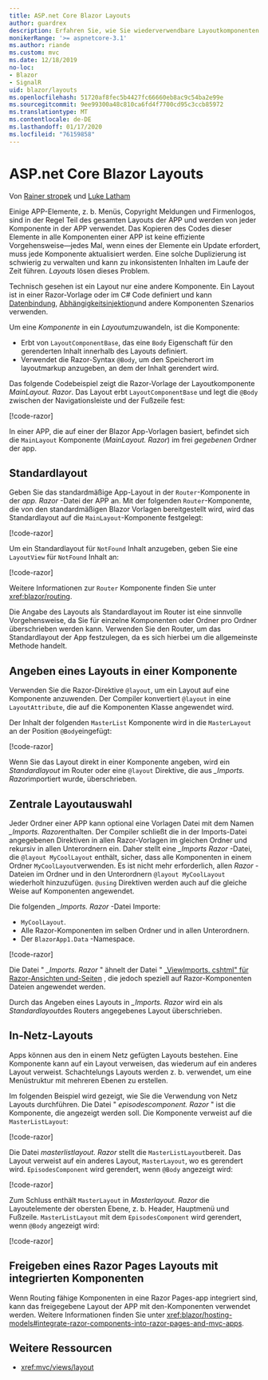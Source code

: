 ```yaml
---
title: ASP.net Core Blazor Layouts
author: guardrex
description: Erfahren Sie, wie Sie wiederverwendbare Layoutkomponenten für Blazor Apps erstellen.
monikerRange: '>= aspnetcore-3.1'
ms.author: riande
ms.custom: mvc
ms.date: 12/18/2019
no-loc:
- Blazor
- SignalR
uid: blazor/layouts
ms.openlocfilehash: 51720af8fec5b4427fc66660eb8ac9c54ba2e99e
ms.sourcegitcommit: 9ee99300a48c810ca6fd4f7700cd95c3ccb85972
ms.translationtype: MT
ms.contentlocale: de-DE
ms.lasthandoff: 01/17/2020
ms.locfileid: "76159858"
---
```

# <a name="aspnet-core-opno-locblazor-layouts"></a>ASP.net Core Blazor Layouts

Von [Rainer stropek](https://www.timecockpit.com) und [Luke Latham](https://github.com/guardrex)

Einige APP-Elemente, z. b. Menüs, Copyright Meldungen und Firmenlogos, sind in der Regel Teil des gesamten Layouts der APP und werden von jeder Komponente in der APP verwendet. Das Kopieren des Codes dieser Elemente in alle Komponenten einer APP ist keine effiziente Vorgehensweise&mdash;jedes Mal, wenn eines der Elemente ein Update erfordert, muss jede Komponente aktualisiert werden. Eine solche Duplizierung ist schwierig zu verwalten und kann zu inkonsistenten Inhalten im Laufe der Zeit führen. *Layouts* lösen dieses Problem.

Technisch gesehen ist ein Layout nur eine andere Komponente. Ein Layout ist in einer Razor-Vorlage oder im C# Code definiert und kann [Datenbindung](xref:blazor/components#data-binding), [Abhängigkeitsinjektion](xref:blazor/dependency-injection)und andere Komponenten Szenarios verwenden.

Um eine *Komponente* in ein *Layout*umzuwandeln, ist die Komponente:

* Erbt von `LayoutComponentBase`, das eine `Body` Eigenschaft für den gerenderten Inhalt innerhalb des Layouts definiert.
* Verwendet die Razor-Syntax `@Body`, um den Speicherort im layoutmarkup anzugeben, an dem der Inhalt gerendert wird.

Das folgende Codebeispiel zeigt die Razor-Vorlage der Layoutkomponente *MainLayout. Razor*. Das Layout erbt `LayoutComponentBase` und legt die `@Body` zwischen der Navigationsleiste und der Fußzeile fest:

[!code-razor[](layouts/sample_snapshot/3.x/MainLayout.razor?highlight=1,13)]

In einer APP, die auf einer der Blazor App-Vorlagen basiert, befindet sich die `MainLayout` Komponente (*MainLayout. Razor*) im frei *gegebenen* Ordner der app.

## <a name="default-layout"></a>Standardlayout

Geben Sie das standardmäßige App-Layout in der `Router`-Komponente in der *app. Razor* -Datei der APP an. Mit der folgenden `Router`-Komponente, die von den standardmäßigen Blazor Vorlagen bereitgestellt wird, wird das Standardlayout auf die `MainLayout`-Komponente festgelegt:

[!code-razor[](layouts/sample_snapshot/3.x/App1.razor?highlight=3)]

Um ein Standardlayout für `NotFound` Inhalt anzugeben, geben Sie eine `LayoutView` für `NotFound` Inhalt an:

[!code-razor[](layouts/sample_snapshot/3.x/App2.razor?highlight=6-9)]

Weitere Informationen zur `Router` Komponente finden Sie unter <xref:blazor/routing>.

Die Angabe des Layouts als Standardlayout im Router ist eine sinnvolle Vorgehensweise, da Sie für einzelne Komponenten oder Ordner pro Ordner überschrieben werden kann. Verwenden Sie den Router, um das Standardlayout der App festzulegen, da es sich hierbei um die allgemeinste Methode handelt.

## <a name="specify-a-layout-in-a-component"></a>Angeben eines Layouts in einer Komponente

Verwenden Sie die Razor-Direktive `@layout`, um ein Layout auf eine Komponente anzuwenden. Der Compiler konvertiert `@layout` in eine `LayoutAttribute`, die auf die Komponenten Klasse angewendet wird.

Der Inhalt der folgenden `MasterList` Komponente wird in die `MasterLayout` an der Position `@Body`eingefügt:

[!code-razor[](layouts/sample_snapshot/3.x/MasterList.razor?highlight=1)]

Wenn Sie das Layout direkt in einer Komponente angeben, wird ein *Standardlayout* im Router oder eine `@layout` Direktive, die aus *_Imports. Razor*importiert wurde, überschrieben.

## <a name="centralized-layout-selection"></a>Zentrale Layoutauswahl

Jeder Ordner einer APP kann optional eine Vorlagen Datei mit dem Namen *_Imports. Razor*enthalten. Der Compiler schließt die in der Imports-Datei angegebenen Direktiven in allen Razor-Vorlagen im gleichen Ordner und rekursiv in allen Unterordnern ein. Daher stellt eine *_Imports Razor* -Datei, die `@layout MyCoolLayout` enthält, sicher, dass alle Komponenten in einem Ordner `MyCoolLayout`verwenden. Es ist nicht mehr erforderlich, allen *Razor* -Dateien im Ordner und in den Unterordnern `@layout MyCoolLayout` wiederholt hinzuzufügen. `@using` Direktiven werden auch auf die gleiche Weise auf Komponenten angewendet.

Die folgenden *_Imports. Razor* -Datei Importe:

* `MyCoolLayout`.
* Alle Razor-Komponenten im selben Ordner und in allen Unterordnern.
* Der `BlazorApp1.Data` -Namespace.
 
[!code-razor[](layouts/sample_snapshot/3.x/_Imports.razor)]

Die Datei " *_Imports. Razor* " ähnelt der Datei " [_ViewImports. cshtml" für Razor-Ansichten und-Seiten](xref:mvc/views/layout#importing-shared-directives) , die jedoch speziell auf Razor-Komponenten Dateien angewendet werden.

Durch das Angeben eines Layouts in *_Imports. Razor* wird ein als *Standardlayout*des Routers angegebenes Layout überschrieben.

## <a name="nested-layouts"></a>In-Netz-Layouts

Apps können aus den in einem Netz gefügten Layouts bestehen. Eine Komponente kann auf ein Layout verweisen, das wiederum auf ein anderes Layout verweist. Schachtelungs Layouts werden z. b. verwendet, um eine Menüstruktur mit mehreren Ebenen zu erstellen.

Im folgenden Beispiel wird gezeigt, wie Sie die Verwendung von Netz Layouts durchführen. Die Datei " *episodescomponent. Razor* " ist die Komponente, die angezeigt werden soll. Die Komponente verweist auf die `MasterListLayout`:

[!code-razor[](layouts/sample_snapshot/3.x/EpisodesComponent.razor?highlight=1)]

Die Datei *masterlistlayout. Razor* stellt die `MasterListLayout`bereit. Das Layout verweist auf ein anderes Layout, `MasterLayout`, wo es gerendert wird. `EpisodesComponent` wird gerendert, wenn `@Body` angezeigt wird:

[!code-razor[](layouts/sample_snapshot/3.x/MasterListLayout.razor?highlight=1,9)]

Zum Schluss enthält `MasterLayout` in *Masterlayout. Razor* die Layoutelemente der obersten Ebene, z. b. Header, Hauptmenü und Fußzeile. `MasterListLayout` mit dem `EpisodesComponent` wird gerendert, wenn `@Body` angezeigt wird:

[!code-razor[](layouts/sample_snapshot/3.x/MasterLayout.razor?highlight=6)]

## <a name="share-a-razor-pages-layout-with-integrated-components"></a>Freigeben eines Razor Pages Layouts mit integrierten Komponenten

Wenn Routing fähige Komponenten in eine Razor Pages-app integriert sind, kann das freigegebene Layout der APP mit den-Komponenten verwendet werden. Weitere Informationen finden Sie unter <xref:blazor/hosting-models#integrate-razor-components-into-razor-pages-and-mvc-apps>.

## <a name="additional-resources"></a>Weitere Ressourcen

* <xref:mvc/views/layout>
